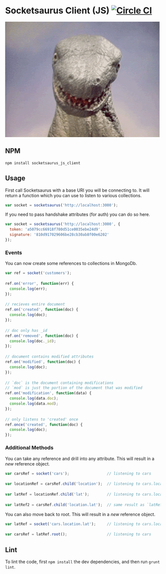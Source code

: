 # Socketsaurus Client (JS) [![Circle CI](https://circleci.com/gh/caarbon/socketsaurus-js-client.svg?style=svg)](https://circleci.com/gh/caarbon/socketsaurus-js-client)

![Hello World](./readme_images/rawr.gif)

## NPM

```
npm install socketsaurus_js_client
```

## Usage

First call Socketsaurus with a base URI you will be connecting to.
It will return a function which you can use to listen to various collections.

```js
var socket = socketsaurus('http://localhost:3000');
```

If you need to pass handshake attributes (for auth) you can do so here.

```js
var socket = socketsaurus('http://localhost:3000', {
  token: 'a5079cc66918f780d51ce0035ebe24d9',
  signature: '810d917029606be28cb30ab8f00e6202'
});
```

### Events

You can now create some references to collections in MongoDb.

```js
var ref = socket('customers');

ref.on('error', function(err) {
  console.log(err);
});

// recieves entire document
ref.on('created', function(doc) {
  console.log(doc);
});

// doc only has _id
ref.on('removed', function(doc) {
  console.log(doc._id);
});

// document contains modified attributes
ref.on('modified', function(doc) {
  console.log(doc);
});

// `doc` is the document containing modifications
// `mod` is just the portion of the document that was modified
ref.on('modification', function(data) {
  console.log(data.doc);
  console.log(data.mod);
});

// only listens to 'created' once
ref.once('created', function(doc) {
  console.log(doc);
});
```

### Additional Methods

You can take any reference and drill into any attribute.
This will result in a _new_ reference object.

```js
var carsRef = socket('cars');                 // listening to cars

var locationRef = carsRef.child('location');  // listening to cars.location

var latRef = locationRef.child('lat');        // listening to cars.location.lat

var latRef2 = carsRef.child('location.lat');  // same result as `latRef` - cars.location.lat
```

You can also move back to root.
This will result in a _new_ reference object.

```js
var latRef = socket('cars.location.lat');     // listening to cars.location.lat

var carsRef = latRef.root();                  // listening to cars
```

## Lint

To lint the code, first `npm install` the dev dependencies, and then run `grunt lint`.
